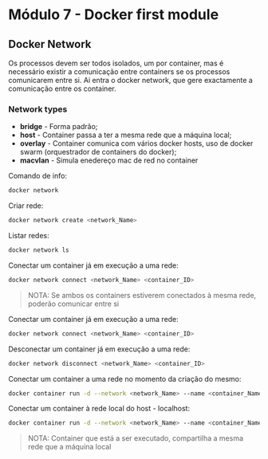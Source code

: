 # Módulo 7 - Docker first module

## Docker Network

Os processos devem ser todos isolados, um por container, mas é necessário existir a comunicação entre containers se os processos comunicarem entre si. Ai entra o docker network, que gere exactamente a comunicação entre os container.

### Network types

- **bridge** - Forma padrão;
- **host** - Container passa a ter a mesma rede que a máquina local;
- **overlay** - Container comunica com vários docker hosts, uso de docker swarm (orquestrador de containers do docker);
- **macvlan** - Simula enedereço mac de red no container

Comando de info:

```bash
docker network
```

Criar rede:

```bash
docker network create <network_Name>
```

Listar redes:

```bash
docker network ls
```

Conectar um container já em execução a uma rede:

```bash
docker network connect <network_Name> <container_ID>
```

> NOTA: Se ambos os containers estiverem conectados à mesma rede, poderão comunicar entre si

Conectar um container já em execução a uma rede:

```bash
docker network connect <network_Name> <container_ID>
```

Desconectar um container já em execução a uma rede:

```bash
docker network disconnect <network_Name> <container_ID>
```

Conectar um container a uma rede no momento da criação do mesmo:

```bash
docker container run -d --network <network_Name> --name <container_Name> <image>:<version>
```

Conectar um container à rede local do host - localhost:

```bash
docker container run -d --network <network_Name> --name <container_Name> <image>:<version>
```

> NOTA: Container que está a ser executado, compartilha a mesma rede que a máquina local
